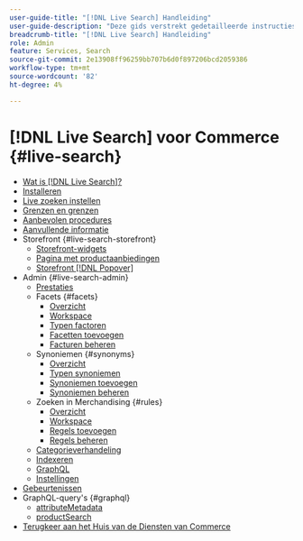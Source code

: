 ```yaml
---
user-guide-title: "[!DNL Live Search] Handleiding"
user-guide-description: "Deze gids verstrekt gedetailleerde instructies om  [!DNL Live Search]  van Adobe Commerce te gebruiken."
breadcrumb-title: "[!DNL Live Search] Handleiding"
role: Admin
feature: Services, Search
source-git-commit: 2e13908ff96259bb707b6d0f897206bcd2059386
workflow-type: tm+mt
source-wordcount: '82'
ht-degree: 4%

---
```


# [!DNL Live Search] voor Commerce {#live-search}

- [Wat is  [!DNL Live Search]?](overview.md)
- [Installeren](install.md)
- [Live zoeken instellen](workspace.md)
- [Grenzen en grenzen](boundaries-limits.md)
- [Aanbevolen procedures](best-practice.md)
- [Aanvullende informatie](release-notes.md)
- Storefront {#live-search-storefront}
   - [Storefront-widgets](storefront-widgets.md)
   - [Pagina met productaanbiedingen](plp-styling.md)
   - [Storefront  [!DNL Popover]](storefront-popover.md)
- Admin {#live-search-admin}
   - [Prestaties](performance.md)
   - Facets {#facets}
      - [Overzicht](facets.md)
      - [Workspace](faceting-workspace.md)
      - [Typen factoren](facets-type.md)
      - [Facetten toevoegen](facets-add.md)
      - [Facturen beheren](facets-manage.md)
   - Synoniemen {#synonyms}
      - [Overzicht](synonyms.md)
      - [Typen synoniemen](synonyms-type.md)
      - [Synoniemen toevoegen](synonyms-add.md)
      - [Synoniemen beheren](synonyms-manage.md)
   - Zoeken in Merchandising {#rules}
      - [Overzicht](rules.md)
      - [Workspace](rules-workspace.md)
      - [Regels toevoegen](rules-add.md)
      - [Regels beheren](rules-manage.md)
   - [Categorieverhandeling](category-merch.md)
   - [Indexeren](indexing.md)
   - [GraphQL](graphql.md)
   - [Instellingen](settings.md)
- [Gebeurtenissen](events.md)
- GraphQL-query&#39;s {#graphql}
   - [ attributeMetadata ](https://developer.adobe.com/commerce/services/graphql/live-search/attribute-metadata/)
   - [ productSearch ](https://developer.adobe.com/commerce/services/graphql/live-search/product-search/)
- [ Terugkeer aan het Huis van de Diensten van Commerce ](https://experienceleague.adobe.com/docs/commerce-merchant-services/user-guides/home.html)